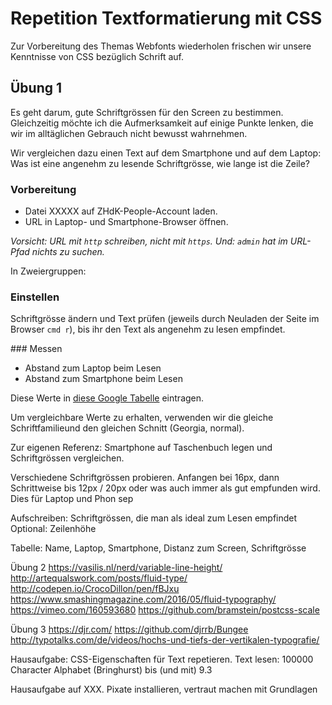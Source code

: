 # Repetition Textformatierung mit CSS

Zur Vorbereitung des Themas Webfonts wiederholen frischen wir unsere Kenntnisse von CSS bezüglich Schrift auf.

## Übung 1

Es geht darum, gute Schriftgrössen für den Screen zu bestimmen. Gleichzeitig möchte ich die Aufmerksamkeit auf einige Punkte lenken, die wir im alltäglichen Gebrauch nicht bewusst wahrnehmen.

Wir vergleichen dazu einen Text auf dem Smartphone und auf dem Laptop: Was ist eine angenehm zu lesende Schriftgrösse, wie lange ist die Zeile?

### Vorbereitung

* Datei XXXXX auf ZHdK-People-Account laden.
* URL in Laptop- und Smartphone-Browser öffnen.

*Vorsicht: URL mit `http` schreiben, nicht mit `https`. Und: `admin` hat im URL-Pfad nichts zu suchen.*

In Zweiergruppen: 

### Einstellen

Schriftgrösse ändern und Text prüfen (jeweils durch Neuladen der Seite im Browser `cmd r`), bis ihr den Text als angenehm zu lesen empfindet.

### Messen

* Abstand zum Laptop beim Lesen
* Abstand zum Smartphone beim Lesen

Diese Werte in [diese Google Tabelle](https://docs.google.com/spreadsheets/d/1TfsKTSyCyqqWqwmckg6X9kW5HE-dZ68coE1edf_MLFQ/pubhtml) eintragen.

Um vergleichbare Werte zu erhalten, verwenden wir die gleiche Schriftfamilieund den gleichen Schnitt (Georgia, normal).

Zur eigenen Referenz: Smartphone auf Taschenbuch legen und Schriftgrössen vergleichen.


Verschiedene Schriftgrössen probieren. Anfangen bei 16px, dann Schrittweise bis 12px / 20px oder was auch immer als gut empfunden wird. Dies für Laptop und Phon sep

Aufschreiben: Schriftgrössen, die man als ideal zum Lesen empfindet
Optional: Zeilenhöhe

Tabelle: Name, Laptop, Smartphone, Distanz zum Screen, Schriftgrösse

Übung 2
https://vasilis.nl/nerd/variable-line-height/
http://artequalswork.com/posts/fluid-type/
http://codepen.io/CrocoDillon/pen/fBJxu
https://www.smashingmagazine.com/2016/05/fluid-typography/
https://vimeo.com/160593680
https://github.com/bramstein/postcss-scale

Übung 3
https://djr.com/
https://github.com/djrrb/Bungee
http://typotalks.com/de/videos/hochs-und-tiefs-der-vertikalen-typografie/


Hausaufgabe:
CSS-Eigenschaften für Text repetieren. Text lesen: 100000 Character Alphabet (Bringhurst) bis (und mit) 9.3

Hausaufgabe  auf XXX.
Pixate installieren, vertraut machen mit Grundlagen

